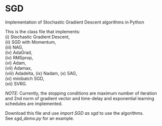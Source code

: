 # SGD
Implementation of Stochastic Gradient Descent algorithms in Python

This is the class file that implements:  
  (i) Stochastic Gradient Descent,   
  (ii) SGD with Momentum,  
  (iii) NAG,  
  (iv) AdaGrad,  
  (iv) RMSprop,  
  (vi) Adam,  
  (vii) Adamax,  
  (viii) Adadelta, 
  (ix) Nadam, 
  (x) SAG,  
  (xi) minibatch SGD,  
  (xii) SVRG.  

*NOTE*: Currently, the stopping conditions are maximum number of iteration and 2nd norm of gradient vector and time-delay and exponential learning schedules are implemented.

Download this file and use *import SGD as sgd* to use the algorithms.  
See *sgd_demo.py* for an example.
